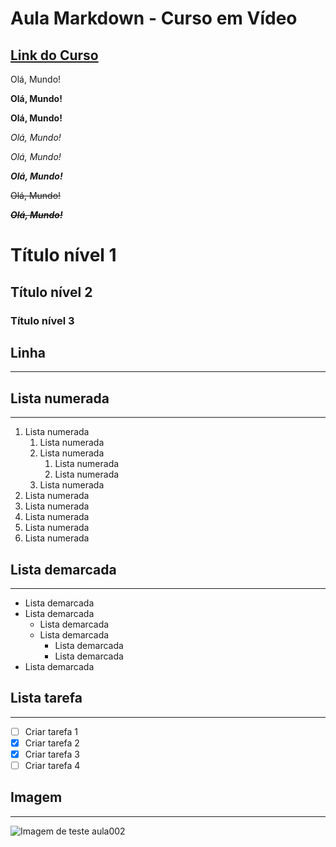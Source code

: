 # Aula Markdown - Curso em Vídeo
## [Link do Curso](https://www.cursoemvideo.com/curso/curso-de-git-e-github/)

Olá, Mundo!

**Olá, Mundo!**

__Olá, Mundo!__

*Olá, Mundo!*

_Olá, Mundo!_

__*Olá, Mundo!*__

~~Olá, Mundo!~~

~~__*Olá, Mundo!*__~~


# Título nível 1

## Título nível 2

### Título nível 3

## Linha 
---

## Lista numerada
---
1. Lista numerada
   1. Lista numerada
   2. Lista numerada
      1. Lista numerada
      2. Lista numerada
   3. Lista numerada     
3. Lista numerada
4. Lista numerada
7. Lista numerada
8. Lista numerada
9. Lista numerada

## Lista demarcada
---
* Lista demarcada
* Lista demarcada
  * Lista demarcada
  * Lista demarcada
    * Lista demarcada
    * Lista demarcada
* Lista demarcada     
 
## Lista tarefa
---
- [ ] Criar tarefa 1
- [x] Criar tarefa 2
- [x] Criar tarefa 3
- [ ] Criar tarefa 4

## Imagem
---
![Imagem de teste aula002](https://github.com/ulissescaldas/Ola-Mundo/assets/140160383/2f2395a5-dd0a-41c8-a3b7-670f590d9590)


